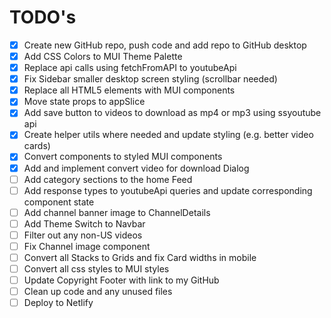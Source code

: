# TODO's
- [x] Create new GitHub repo, push code and add repo to GitHub desktop
- [x] Add CSS Colors to MUI Theme Palette
- [x] Replace api calls using fetchFromAPI to youtubeApi
- [x] Fix Sidebar smaller desktop screen styling (scrollbar needed)
- [x] Replace all HTML5 elements with MUI components
- [x] Move state props to appSlice
- [x] Add save button to videos to download as mp4 or mp3 using ssyoutube api
- [x] Create helper utils where needed and update styling (e.g. better video cards)
- [x] Convert components to styled MUI components
- [x] Add and implement convert video for download Dialog
- [ ] Add category sections to the home Feed
- [ ] Add response types to youtubeApi queries and update corresponding component state
- [ ] Add channel banner image to ChannelDetails
- [ ] Add Theme Switch to Navbar
- [ ] Filter out any non-US videos
- [ ] Fix Channel image component
- [ ] Convert all Stacks to Grids and fix Card widths in mobile
- [ ] Convert all css styles to MUI styles
- [ ] Update Copyright Footer with link to my GitHub
- [ ] Clean up code and any unused files
- [ ] Deploy to Netlify
